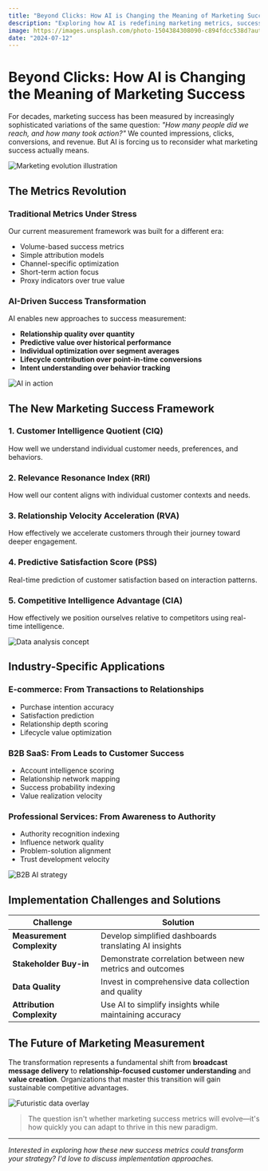 ```yaml
---
title: "Beyond Clicks: How AI is Changing the Meaning of Marketing Success"
description: "Exploring how AI is redefining marketing metrics, success measurement, and the fundamental goals of modern campaigns."
image: https://images.unsplash.com/photo-1504384308090-c894fdcc538d?auto=format&fit=crop&w=1600&q=80
date: "2024-07-12"
---
```


# Beyond Clicks: How AI is Changing the Meaning of Marketing Success

For decades, marketing success has been measured by increasingly sophisticated variations of the same question: _"How many people did we reach, and how many took action?"_ We counted impressions, clicks, conversions, and revenue. But AI is forcing us to reconsider what marketing success actually means.

![Marketing evolution illustration](https://images.unsplash.com/photo-1611971260805-847a7c1d88fa?auto=format&fit=crop&w=1600&q=80)

## The Metrics Revolution

### Traditional Metrics Under Stress

Our current measurement framework was built for a different era:
- Volume-based success metrics  
- Simple attribution models  
- Channel-specific optimization  
- Short-term action focus  
- Proxy indicators over true value  

### AI-Driven Success Transformation

AI enables new approaches to success measurement:
- **Relationship quality over quantity**  
- **Predictive value over historical performance**  
- **Individual optimization over segment averages**  
- **Lifecycle contribution over point-in-time conversions**  
- **Intent understanding over behavior tracking**  

![AI in action](https://images.unsplash.com/photo-1603791440384-56cd371ee9a7?auto=format&fit=crop&w=1600&q=80)

## The New Marketing Success Framework

### 1. Customer Intelligence Quotient (CIQ)
How well we understand individual customer needs, preferences, and behaviors.

### 2. Relevance Resonance Index (RRI)
How well our content aligns with individual customer contexts and needs.

### 3. Relationship Velocity Acceleration (RVA)
How effectively we accelerate customers through their journey toward deeper engagement.

### 4. Predictive Satisfaction Score (PSS)
Real-time prediction of customer satisfaction based on interaction patterns.

### 5. Competitive Intelligence Advantage (CIA)
How effectively we position ourselves relative to competitors using real-time intelligence.

![Data analysis concept](https://images.unsplash.com/photo-1555949963-aa79dcee981d?auto=format&fit=crop&w=1600&q=80)

## Industry-Specific Applications

### E-commerce: From Transactions to Relationships
- Purchase intention accuracy  
- Satisfaction prediction  
- Relationship depth scoring  
- Lifecycle value optimization  

### B2B SaaS: From Leads to Customer Success
- Account intelligence scoring  
- Relationship network mapping  
- Success probability indexing  
- Value realization velocity  

### Professional Services: From Awareness to Authority
- Authority recognition indexing  
- Influence network quality  
- Problem-solution alignment  
- Trust development velocity  

![B2B AI strategy](https://images.unsplash.com/photo-1627398242454-1bfc8c3cfaf9?auto=format&fit=crop&w=1600&q=80)

## Implementation Challenges and Solutions

| Challenge              | Solution                                                  |
|------------------------|-----------------------------------------------------------|
| **Measurement Complexity** | Develop simplified dashboards translating AI insights     |
| **Stakeholder Buy-in**     | Demonstrate correlation between new metrics and outcomes |
| **Data Quality**           | Invest in comprehensive data collection and quality      |
| **Attribution Complexity** | Use AI to simplify insights while maintaining accuracy    |

## The Future of Marketing Measurement

The transformation represents a fundamental shift from **broadcast message delivery** to **relationship-focused customer understanding** and **value creation**. Organizations that master this transition will gain sustainable competitive advantages.

![Futuristic data overlay](https://images.unsplash.com/photo-1518770660439-4636190af475?auto=format&fit=crop&w=1600&q=80)

> The question isn't whether marketing success metrics will evolve—it's how quickly you can adapt to thrive in this new paradigm.

---

*Interested in exploring how these new success metrics could transform your strategy? I'd love to discuss implementation approaches.*
